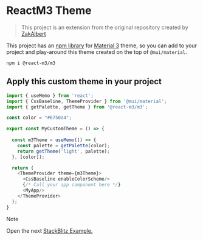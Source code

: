 # ReactM3 Theme

> This project is an extension from the original repository created by [ZakAlbert](https://github.com/ZakAlbert)

This project has an [npm library](https://www.npmjs.com/package/@react-m3/m3) for [Material 3](https://m3.material.io/) theme, so you can add to your project and play-around this theme
created on the top of `@mui/material`.

```shell
npm i @react-m3/m3
```

## Apply this custom theme in your project

```typescript jsx
import { useMemo } from 'react';
import { CssBaseline, ThemeProvider } from '@mui/material';
import { getPalette, getTheme } from '@react-m3/m3';

const color = "#6750a4";

export const MyCustomTheme = () => {
  
  const m3Theme = useMemo(() => {
    const palette = getPalette(color);
    return getTheme('light', palette);
  }, [color]);

  return (
    <ThemeProvider theme={m3Theme}>
      <CssBaseline enableColorScheme/>
      {/* Call your app component here */}
      <MyApp/>
    </ThemeProvider>
  );
}
```

> [!NOTE]  
> Open the next [StackBlitz Example.](https://stackblitz.com/edit/react-m3-theme?file=src%2FApp.tsx)


